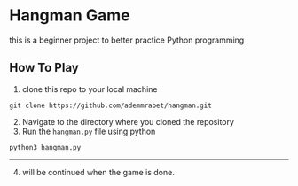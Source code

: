 # **Hangman Game**
this is a beginner project to better practice Python programming

## **How To Play**
1. clone this repo to your local machine 
```
git clone https://github.com/ademmrabet/hangman.git
```
2. Navigate to the directory where you cloned the repository
3. Run the `hangman.py` file using python
```
python3 hangman.py
```
************************
4. will be continued when the game is done.